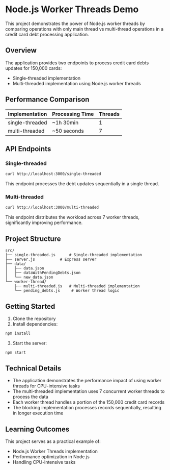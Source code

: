 # Node.js Worker Threads Demo

This project demonstrates the power of Node.js worker threads by comparing operations with only main thread vs multi-thread operations in a credit card debt processing application.

## Overview

The application provides two endpoints to process credit card debts updates for 150,000 cards:
- Single-threaded implementation
- Multi-threaded implementation using Node.js worker threads

## Performance Comparison

| Implementation  | Processing Time | Threads |
|-----------------|----------------|---------|
| single-threaded | ~1h 30min      | 1       |
| multi-threaded  | ~50 seconds    | 7       |

## API Endpoints

### Single-threaded
```bash
curl http://localhost:3000/single-threaded
```
This endpoint processes the debt updates sequentially in a single thread.

### Multi-threaded 
```bash
curl http://localhost:3000/multi-threaded
```
This endpoint distributes the workload across 7 worker threads, significantly improving performance.

## Project Structure
```
src/
├── single-threaded.js      # Single-threaded implementation
├── server.js           # Express server
├── data/              
│   ├── data.json
│   ├── dataWithPendingDebts.json
│   └── new_data.json
└── worker-thread/
    ├── multi-threaded.js   # Multi-threaded implementation
    └── pending_debts.js     # Worker thread logic
```

## Getting Started

1. Clone the repository
2. Install dependencies:
```bash
npm install
```
3. Start the server:
```bash
npm start
```

## Technical Details

- The application demonstrates the performance impact of using worker threads for CPU-intensive tasks
- The multi-threaded implementation uses 7 concurrent worker threads to process the data
- Each worker thread handles a portion of the 150,000 credit card records
- The blocking implementation processes records sequentially, resulting in longer execution time

## Learning Outcomes

This project serves as a practical example of:
- Node.js Worker Threads implementation
- Performance optimization in Node.js
- Handling CPU-intensive tasks

